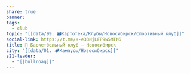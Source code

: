 ```yaml
---
share: true
banner: 
tags:
  - club
topic: "[[data/99. 🗃️Картотека/Клубы/Новосибирск/Спортивный клуб]]"
social-link: https://t.me/+-e33NjLFP9w5MTM6
title: 🏀 Баскетбольный клуб – Новосибирск
city: "[[data/01. 🏕️Кампусы/Новосибирск]]"
s21-leader:
  - "[[bullroag]]"
---
```

